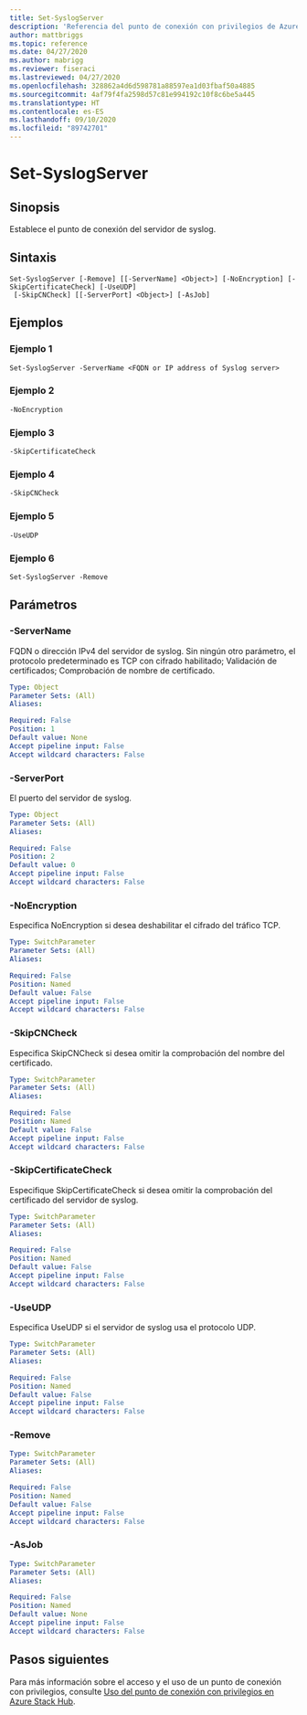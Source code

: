 ```yaml
---
title: Set-SyslogServer
description: 'Referencia del punto de conexión con privilegios de Azure Stack para PowerShell: Close-PrivilegedEndpoint'
author: mattbriggs
ms.topic: reference
ms.date: 04/27/2020
ms.author: mabrigg
ms.reviewer: fiseraci
ms.lastreviewed: 04/27/2020
ms.openlocfilehash: 328862a4d6d598781a88597ea1d03fbaf50a4885
ms.sourcegitcommit: 4af79f4fa2598d57c81e994192c10f8c6be5a445
ms.translationtype: HT
ms.contentlocale: es-ES
ms.lasthandoff: 09/10/2020
ms.locfileid: "89742701"
---
```

# <a name="set-syslogserver"></a>Set-SyslogServer

## <a name="synopsis"></a>Sinopsis
Establece el punto de conexión del servidor de syslog.

## <a name="syntax"></a>Sintaxis

```
Set-SyslogServer [-Remove] [[-ServerName] <Object>] [-NoEncryption] [-SkipCertificateCheck] [-UseUDP]
 [-SkipCNCheck] [[-ServerPort] <Object>] [-AsJob]
```


## <a name="examples"></a>Ejemplos

### <a name="example-1"></a>Ejemplo 1

```
Set-SyslogServer -ServerName <FQDN or IP address of Syslog server>
```

### <a name="example-2"></a>Ejemplo 2
```
-NoEncryption
```

### <a name="example-3"></a>Ejemplo 3
```
-SkipCertificateCheck
```

### <a name="example-4"></a>Ejemplo 4
```
-SkipCNCheck
```

### <a name="example-5"></a>Ejemplo 5
```
-UseUDP
```

### <a name="example-6"></a>Ejemplo 6
```
Set-SyslogServer -Remove
```

## <a name="parameters"></a>Parámetros

### <a name="-servername"></a>-ServerName
FQDN o dirección IPv4 del servidor de syslog.
Sin ningún otro parámetro, el protocolo predeterminado es TCP con cifrado habilitado; Validación de certificados; Comprobación de nombre de certificado.

```yaml
Type: Object
Parameter Sets: (All)
Aliases:

Required: False
Position: 1
Default value: None
Accept pipeline input: False
Accept wildcard characters: False
```

### <a name="-serverport"></a>-ServerPort
El puerto del servidor de syslog.

```yaml
Type: Object
Parameter Sets: (All)
Aliases:

Required: False
Position: 2
Default value: 0
Accept pipeline input: False
Accept wildcard characters: False
```

### <a name="-noencryption"></a>-NoEncryption
Especifica NoEncryption si desea deshabilitar el cifrado del tráfico TCP.

```yaml
Type: SwitchParameter
Parameter Sets: (All)
Aliases:

Required: False
Position: Named
Default value: False
Accept pipeline input: False
Accept wildcard characters: False
```

### <a name="-skipcncheck"></a>-SkipCNCheck
Especifica SkipCNCheck si desea omitir la comprobación del nombre del certificado.

```yaml
Type: SwitchParameter
Parameter Sets: (All)
Aliases:

Required: False
Position: Named
Default value: False
Accept pipeline input: False
Accept wildcard characters: False
```

### <a name="-skipcertificatecheck"></a>-SkipCertificateCheck
Especifique SkipCertificateCheck si desea omitir la comprobación del certificado del servidor de syslog.

```yaml
Type: SwitchParameter
Parameter Sets: (All)
Aliases:

Required: False
Position: Named
Default value: False
Accept pipeline input: False
Accept wildcard characters: False
```

### <a name="-useudp"></a>-UseUDP
Especifica UseUDP si el servidor de syslog usa el protocolo UDP.

```yaml
Type: SwitchParameter
Parameter Sets: (All)
Aliases:

Required: False
Position: Named
Default value: False
Accept pipeline input: False
Accept wildcard characters: False
```

### <a name="-remove"></a>-Remove
 

```yaml
Type: SwitchParameter
Parameter Sets: (All)
Aliases:

Required: False
Position: Named
Default value: False
Accept pipeline input: False
Accept wildcard characters: False
```

### <a name="-asjob"></a>-AsJob


```yaml
Type: SwitchParameter
Parameter Sets: (All)
Aliases:

Required: False
Position: Named
Default value: None
Accept pipeline input: False
Accept wildcard characters: False
```

## <a name="next-steps"></a>Pasos siguientes

Para más información sobre el acceso y el uso de un punto de conexión con privilegios, consulte [Uso del punto de conexión con privilegios en Azure Stack Hub](../../operator/azure-stack-privileged-endpoint.md).
